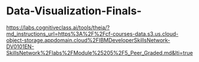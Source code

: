 # Data-Visualization-Finals-
https://labs.cognitiveclass.ai/tools/theia/?md_instructions_url=https%3A%2F%2Fcf-courses-data.s3.us.cloud-object-storage.appdomain.cloud%2FIBMDeveloperSkillsNetwork-DV0101EN-SkillsNetwork%2Flabs%2FModule%25205%2F5_Peer_Graded.md&lti=true
